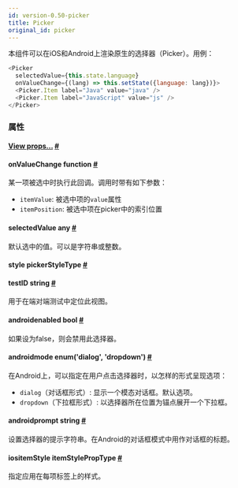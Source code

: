 ```yaml
---
id: version-0.50-picker
title: Picker
original_id: picker
---
```


本组件可以在iOS和Android上渲染原生的选择器（Picker）。用例：
```js
<Picker
  selectedValue={this.state.language}
  onValueChange={(lang) => this.setState({language: lang})}>
  <Picker.Item label="Java" value="java" />
  <Picker.Item label="JavaScript" value="js" />
</Picker>
```

### 属性

<div class="props">
    <div class="prop"><h4 class="propTitle"><a class="anchor" name="view"></a><a href="view.html#props">View
        props...</a> <a class="hash-link" href="#view">#</a></h4></div>
    <div class="prop"><h4 class="propTitle"><a class="anchor" name="onvaluechange"></a>onValueChange <span
            class="propType">function</span> <a class="hash-link" href="#onvaluechange">#</a></h4>
        <div><p>某一项被选中时执行此回调。调用时带有如下参数：
        <ul>
            <li><code>itemValue</code>: 被选中项的<code>value</code>属性</li>
            <li><code>itemPosition</code>: 被选中项在picker中的索引位置</li>
	   	</ul>
        </p></div>
    </div>
    <div class="prop"><h4 class="propTitle"><a class="anchor" name="selectedvalue"></a>selectedValue <span
            class="propType">any</span> <a class="hash-link" href="#selectedvalue">#</a></h4>
        <div><p>默认选中的值。可以是字符串或整数。</p></div>
    </div>
    <div class="prop"><h4 class="propTitle"><a class="anchor" name="style"></a>style <span class="propType">pickerStyleType</span>
        <a class="hash-link" href="#style">#</a></h4></div>
    <div class="prop"><h4 class="propTitle"><a class="anchor" name="testid"></a>testID <span
            class="propType">string</span> <a class="hash-link" href="#testid">#</a></h4>
        <div><p>用于在端对端测试中定位此视图。</p></div>
    </div>
    <div class="prop"><h4 class="propTitle"><a class="anchor" name="enabled"></a><span class="platform">android</span>enabled
        <span class="propType">bool</span> <a class="hash-link" href="#enabled">#</a></h4>
        <div><p>如果设为false，则会禁用此选择器。</p></div>
    </div>
    <div class="prop"><h4 class="propTitle"><a class="anchor" name="mode"></a><span class="platform">android</span>mode
        <span class="propType">enum('dialog', 'dropdown')</span> <a class="hash-link" href="#mode">#</a></h4>
        <div><p>在Android上，可以指定在用户点击选择器时，以怎样的形式呈现选项：</p>
            <ul>
                <li><code>dialog</code>（对话框形式）: 显示一个模态对话框。默认选项。</li>
                <li><code>dropdown</code>（下拉框形式）: 以选择器所在位置为锚点展开一个下拉框。</li>
            </ul>
        </div>
    </div>
    <div class="prop"><h4 class="propTitle"><a class="anchor" name="prompt"></a><span class="platform">android</span>prompt
        <span class="propType">string</span> <a class="hash-link" href="#prompt">#</a></h4>
        <div><p>设置选择器的提示字符串。在Android的对话框模式中用作对话框的标题。</p></div>
    </div>
    <div class="prop"><h4 class="propTitle"><a class="anchor" name="itemstyle"></a><span class="platform">ios</span>itemStyle
        <span class="propType">itemStylePropType</span> <a class="hash-link" href="#itemstyle">#</a></h4>
        <div><p>指定应用在每项标签上的样式。</p></div>
    </div>
</div>
